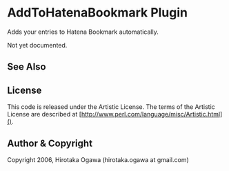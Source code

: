# AddToHatenaBookmark Plugin

Adds your entries to Hatena Bookmark automatically.

Not yet documented.

## See Also

## License

This code is released under the Artistic License. The terms of the Artistic License are described at [http://www.perl.com/language/misc/Artistic.html]().

## Author & Copyright

Copyright 2006, Hirotaka Ogawa (hirotaka.ogawa at gmail.com)
